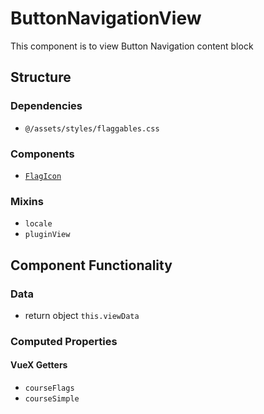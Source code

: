 ButtonNavigationView
===============
This component is to view Button Navigation content block

## Structure

### Dependencies
* `@/assets/styles/flaggables.css`

### Components
* [`FlagIcon`](../../course/flag/flag-icon)

### Mixins
* `locale`
* `pluginView`

Component Functionality
---------
### Data
- return object `this.viewData`

### Computed Properties
#### VueX Getters
- `courseFlags`
- `courseSimple`